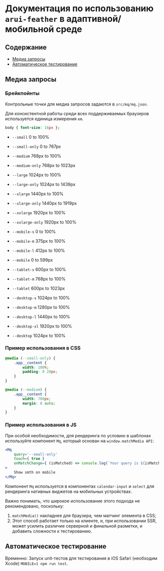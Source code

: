 # Документация по использованию `arui-feather` в адаптивной/мобильной среде

## Содержание

* [Медиа запросы](#mq)
* [Автоматическое тестирование](#mobile-testing)

<a name="mq"></a>
## Медиа запросы

### Брейкпойнты

Контрольные точки для медиа запросов задаются в `src/mq/mq.json`.

Для консистентной работы среди всех поддерживаемых браузеров используется единица измерения `em`.

```css
body { font-size: 16px };
```

- `--small`         0 to 100%
- `--small-only`    0 to 767px

- `--medium`        768px to 100%
- `--medium-only`   768px to 1023px

- `--large`         1024px to 100%
- `--large-only`    1024px to 1439px

- `--xlarge`        1440px to 100%
- `--xlarge-only`   1440px to 1919px

- `--xxlarge`       1920px to 100%
- `--xxlarge-only`  1920px to 100%

- `--mobile-s`      0 to 100%
- `--mobile-m`      375px to 100%
- `--mobile-l`      412px to 100%
- `--mobile`        0 to 599px

- `--tablet-s`      600px to 100%
- `--tablet-m`      768px to 100%
- `--tablet`   600px to 1023px

- `--desktop-s`     1024px to 100%
- `--desktop-m`     1280px to 100%
- `--desktop-l`     1440px to 100%
- `--desktop-xl`    1920px to 100%
- `--desktop`  1024px to 100%

### Пример использования в CSS

```css
@media (--small-only) {
    .app__content {
        width: 100%;
        padding: 0 20px;
    }
}

@media (--medium) {
    .app__content {
        width: 700px;
        margin: 0 auto;
    }
}
```

### Пример использования в JS

При особой необходимости, для рендеринга по условию в шаблонах используйте компонент `Mq`, который основан на `window.matchMedia API`:

```jsx
<Mq
    query='--small-only'
    touch={ true }
    onMatchChange={ (isMatched) => console.log(`Your query is ${isMatched ? '' : 'not'} matched!`) }
>
    Show smth on mobile
</Mq>
```

Компонент `Mq` используется в компонентах `calendar-input` и `select` для рендеринга нативных виджетов на мобильных устройствах.

Важно понимать, что широкое использование этого подхода не рекомендовано, поскольку:

1. `matchMedia()` накладнее для браузера, чем матчинг элемента в CSS;
2. Этот способ работает только на клиенте, и, при использовании SSR, может усилить различие серверной и финальной разметки, и добавить сложности к тестированию.

<a name="mobile-testing"></a>
## Автоматическое тестирование

Временно: Запуск unit-тестов для тестирования в iOS Safari (необходим Xcode) `MOBILE=1 npm run test`.
